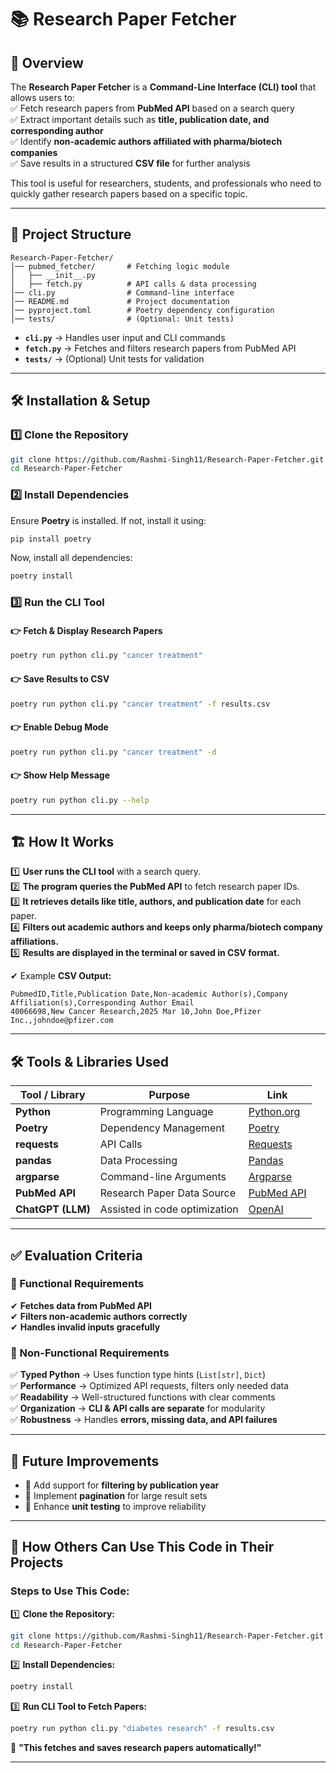 # 📚 Research Paper Fetcher  

## 🚀 Overview  
The **Research Paper Fetcher** is a **Command-Line Interface (CLI) tool** that allows users to:  
✅ Fetch research papers from **PubMed API** based on a search query  
✅ Extract important details such as **title, publication date, and corresponding author**  
✅ Identify **non-academic authors affiliated with pharma/biotech companies**  
✅ Save results in a structured **CSV file** for further analysis  

This tool is useful for researchers, students, and professionals who need to quickly gather research papers based on a specific topic.  

---

## 📂 **Project Structure**  

```
Research-Paper-Fetcher/
│── pubmed_fetcher/       # Fetching logic module
│   ├── __init__.py
│   ├── fetch.py          # API calls & data processing
│── cli.py                # Command-line interface
│── README.md             # Project documentation
│── pyproject.toml        # Poetry dependency configuration
│── tests/                # (Optional: Unit tests)
```

- **`cli.py`** → Handles user input and CLI commands  
- **`fetch.py`** → Fetches and filters research papers from PubMed API  
- **`tests/`** → (Optional) Unit tests for validation  

---

## 🛠 **Installation & Setup**  

### **1️⃣ Clone the Repository**  
```bash
git clone https://github.com/Rashmi-Singh11/Research-Paper-Fetcher.git
cd Research-Paper-Fetcher
```

### **2️⃣ Install Dependencies**  
Ensure **Poetry** is installed. If not, install it using:  
```bash
pip install poetry
```
Now, install all dependencies:  
```bash
poetry install
```

### **3️⃣ Run the CLI Tool**  
#### 👉 Fetch & Display Research Papers  
```bash
poetry run python cli.py "cancer treatment"
```

#### 👉 Save Results to CSV  
```bash
poetry run python cli.py "cancer treatment" -f results.csv
```

#### 👉 Enable Debug Mode  
```bash
poetry run python cli.py "cancer treatment" -d
```

#### 👉 Show Help Message  
```bash
poetry run python cli.py --help
```

---

## 🏗 **How It Works**  

1️⃣ **User runs the CLI tool** with a search query.  
2️⃣ **The program queries the PubMed API** to fetch research paper IDs.  
3️⃣ **It retrieves details like title, authors, and publication date** for each paper.  
4️⃣ **Filters out academic authors and keeps only pharma/biotech company affiliations.**  
5️⃣ **Results are displayed in the terminal or saved in CSV format.**  

✔ Example **CSV Output:**  
```
PubmedID,Title,Publication Date,Non-academic Author(s),Company Affiliation(s),Corresponding Author Email
40066698,New Cancer Research,2025 Mar 10,John Doe,Pfizer Inc.,johndoe@pfizer.com
```

---

## 🛠 **Tools & Libraries Used**  

| Tool / Library | Purpose | Link |
|---------------|---------|------|
| **Python** | Programming Language | [Python.org](https://www.python.org/) |
| **Poetry** | Dependency Management | [Poetry](https://python-poetry.org/) |
| **requests** | API Calls | [Requests](https://docs.python-requests.org/) |
| **pandas** | Data Processing | [Pandas](https://pandas.pydata.org/) |
| **argparse** | Command-line Arguments | [Argparse](https://docs.python.org/3/library/argparse.html) |
| **PubMed API** | Research Paper Data Source | [PubMed API](https://www.ncbi.nlm.nih.gov/home/develop/api/) |
| **ChatGPT (LLM)** | Assisted in code optimization | [OpenAI](https://openai.com/) |

---

## ✅ **Evaluation Criteria**  

### **🔹 Functional Requirements**
✔ **Fetches data from PubMed API**  
✔ **Filters non-academic authors correctly**  
✔ **Handles invalid inputs gracefully**  

### **🔹 Non-Functional Requirements**  
✅ **Typed Python** → Uses function type hints (`List[str]`, `Dict`)  
✅ **Performance** → Optimized API requests, filters only needed data  
✅ **Readability** → Well-structured functions with clear comments  
✅ **Organization** → **CLI & API calls are separate** for modularity  
✅ **Robustness** → Handles **errors, missing data, and API failures**  

---

## 🎯 **Future Improvements**  
- 🔹 Add support for **filtering by publication year**  
- 🔹 Implement **pagination** for large result sets  
- 🔹 Enhance **unit testing** to improve reliability  

---

## 🤝 **How Others Can Use This Code in Their Projects**  

### **Steps to Use This Code:**  
1️⃣ **Clone the Repository:**  
```bash
git clone https://github.com/Rashmi-Singh11/Research-Paper-Fetcher.git
cd Research-Paper-Fetcher
```
2️⃣ **Install Dependencies:**  
```bash
poetry install
```
3️⃣ **Run CLI Tool to Fetch Papers:**  
```bash
poetry run python cli.py "diabetes research" -f results.csv
```
📢 **"This fetches and saves research papers automatically!"**  

---

